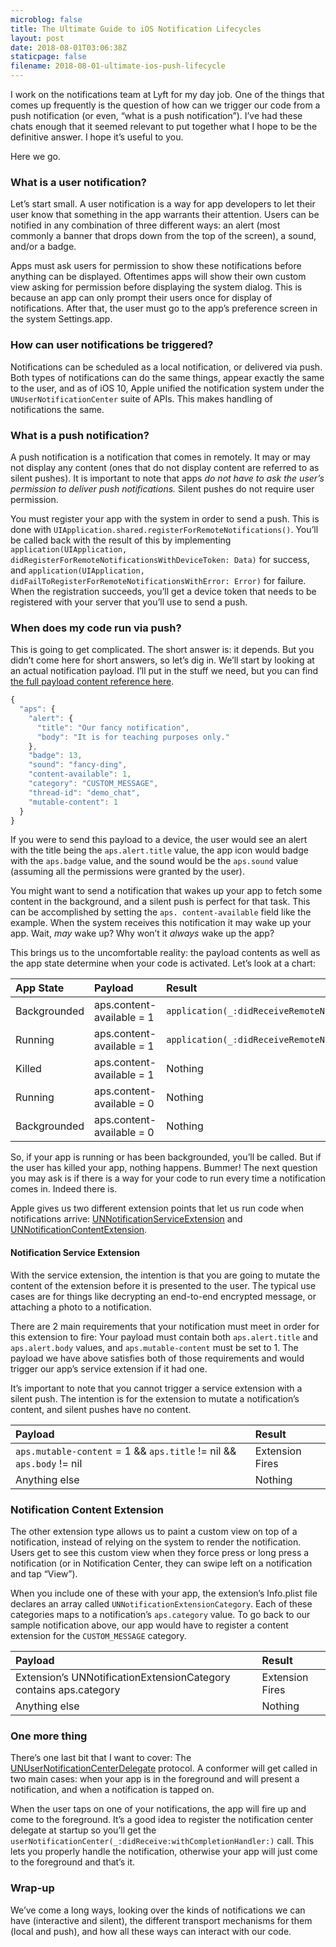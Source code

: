 ```yaml
---
microblog: false
title: The Ultimate Guide to iOS Notification Lifecycles
layout: post
date: 2018-08-01T03:06:38Z
staticpage: false
filename: 2018-08-01-ultimate-ios-push-lifecycle
---
```


I work on the notifications team at Lyft for my day job. One of the things that comes up frequently is the question of how can we trigger our code from a push notification (or even, “what is a push notification”). I’ve had these chats enough that it seemed relevant to put together what I hope to be the definitive answer. I hope it’s useful to you.

Here we go.

### What is a user notification?

Let’s start small. A user notification is a way for app developers to let their user know that something in the app warrants their attention. Users can be notified in any combination of three different ways: an alert (most commonly a banner that drops down from the top of the screen), a sound, and/or a badge.

Apps must ask users for permission to show these notifications before anything can be displayed. Oftentimes apps will show their own custom view asking for permission before displaying the system dialog. This is because an app can only prompt their users once for display of notifications. After that, the user must go to the app’s preference screen in the system Settings.app.

### How can user notifications be triggered?

Notifications can be scheduled as a local notification, or delivered via push. Both types of notifications can do the same things, appear exactly the same to the user, and as of iOS 10, Apple unified the notification system under the `UNUserNotificationCenter` suite of APIs. This makes handling of notifications the same.

### What is a push notification?

A push notification is a notification that comes in remotely. It may or may not display any content (ones that do not display content are referred to as silent pushes). It is important to note that apps _do not have to ask the user’s permission to deliver push notifications._ Silent pushes do not require user permission.

You must register your app with the system in order to send a push. This is done with `UIApplication.shared.registerForRemoteNotifications()`. You’ll be called back with the result of this by implementing `application(UIApplication, didRegisterForRemoteNotificationsWithDeviceToken: Data)` for success, and `application(UIApplication, didFailToRegisterForRemoteNotificationsWithError: Error)` for failure. When the registration succeeds, you’ll get a device token that needs to be registered with your server that you’ll use to send a push.

### When does my code run via push?

This is going to get complicated. The short answer is: it depends. But you didn’t come here for short answers, so let’s dig in. We’ll start by looking at an actual notification payload. I’ll put in the stuff we need, but you can find [the full payload content reference here][1].

```js
{
  "aps": {
	"alert": {
	  "title": "Our fancy notification",
	  "body": "It is for teaching purposes only."
	},
	"badge": 13,
	"sound": "fancy-ding",
	"content-available": 1,
	"category": "CUSTOM_MESSAGE",
	"thread-id": "demo_chat",
	"mutable-content": 1
  }
}
```

If you were to send this payload to a device, the user would see an alert with the title being the `aps.alert.title` value, the app icon would badge with the `aps.badge` value, and the sound would be the `aps.sound` value (assuming all the permissions were granted by the user).

You might want to send a notification that wakes up your app to fetch some content in the background, and a silent push is perfect for that task. This can be accomplished by setting the `aps. content-available` field like the example. When the system receives this notification it may wake up your app. Wait, _may_ wake up? Why won’t it _always_ wake up the app?

This brings us to the uncomfortable reality: the payload contents as well as the app state determine when your code is activated. Let’s look at a chart:

<table>
<colgroup>
<col style="text-align:left;"/>
<col style="text-align:left;"/>
<col style="text-align:left;"/>
</colgroup>

<thead>
<tr>
	<th style="text-align:left;">App State</th>
	<th style="text-align:left;">Payload</th>
	<th style="text-align:left;">Result</th>
</tr>
</thead>

<tbody>
<tr>
	<td style="text-align:left;">Backgrounded</td>
	<td style="text-align:left;">aps.content-available = 1</td>
	<td style="text-align:left;"><code>application(_:didReceiveRemoteNotification:fetchCompletionHandler:)</code></td>
</tr>
<tr>
	<td style="text-align:left;">Running</td>
	<td style="text-align:left;">aps.content-available = 1</td>
	<td style="text-align:left;"><code>application(_:didReceiveRemoteNotification:fetchCompletionHandler:)</code></td>
</tr>
<tr>
	<td style="text-align:left;">Killed</td>
	<td style="text-align:left;">aps.content-available = 1</td>
	<td style="text-align:left;">Nothing</td>
</tr>
<tr>
	<td style="text-align:left;">Running</td>
	<td style="text-align:left;">aps.content-available = 0</td>
	<td style="text-align:left;">Nothing</td>
</tr>
<tr>
	<td style="text-align:left;">Backgrounded</td>
	<td style="text-align:left;">aps.content-available = 0</td>
	<td style="text-align:left;">Nothing</td>
</tr>
</tbody>
</table>

So, if your app is running or has been backgrounded, you’ll be called. But if the user has killed your app, nothing happens. Bummer! The next question you may ask is if there is a way for your code to run every time a notification comes in. Indeed there is.

Apple gives us two different extension points that let us run code when notifications arrive: [UNNotificationServiceExtension][2] and [UNNotificationContentExtension][3].

#### Notification Service Extension

With the service extension, the intention is that you are going to mutate the content of the extension before it is presented to the user. The typical use cases are for things like decrypting an end-to-end encrypted message, or attaching a photo to a notification. 

There are 2 main requirements that your notification must meet in order for this extension to fire: Your payload must contain both `aps.alert.title` and `aps.alert.body` values, and `aps.mutable-content` must be set to 1. The payload we have above satisfies both of those requirements and would trigger our app’s service extension if it had one.

It’s important to note that you cannot trigger a service extension with a silent push. The intention is for the extension to mutate a notification’s content, and silent pushes have no content.

<table>
<colgroup>
<col style="text-align:left;"/>
<col style="text-align:left;"/>
</colgroup>

<thead>
<tr>
	<th style="text-align:left;">Payload</th>
	<th style="text-align:left;">Result</th>
</tr>
</thead>

<tbody>
<tr>
	<td style="text-align:left;"><code>aps.mutable-content</code> = 1 &amp;&amp; <code>aps.title</code> != nil &amp;&amp; <code>aps.body</code> != nil</td>
	<td style="text-align:left;">Extension Fires</td>
</tr>
<tr>
	<td style="text-align:left;">Anything else</td>
	<td style="text-align:left;">Nothing</td>
</tr>
</tbody>
</table>

### Notification Content Extension

The other extension type allows us to paint a custom view on top of a notification, instead of relying on the system to render the notification. Users get to see this custom view when they force press or long press a notification (or in Notification Center, they can swipe left on a notification and tap “View”). 

When you include one of these with your app, the extension’s Info.plist file declares an array called `UNNotificationExtensionCategory`. Each of these categories maps to a notification’s `aps.category` value. To go back to our sample notification above, our app would have to register a content extension for the `CUSTOM_MESSAGE` category.

<table>
<colgroup>
<col style="text-align:left;"/>
<col style="text-align:left;"/>
</colgroup>

<thead>
<tr>
	<th style="text-align:left;">Payload</th>
	<th style="text-align:left;">Result</th>
</tr>
</thead>

<tbody>
<tr>
	<td style="text-align:left;">Extension&#8217;s UNNotificationExtensionCategory contains aps.category</td>
	<td style="text-align:left;">Extension Fires</td>
</tr>
<tr>
	<td style="text-align:left;">Anything else</td>
	<td style="text-align:left;">Nothing</td>
</tr>
</tbody>
</table>

### One more thing

There’s one last bit that I want to cover: The [UNUserNotificationCenterDelegate][4] protocol. A conformer will get called in two main cases: when your app is in the foreground and will present a notification, and when a notification is tapped on.

When the user taps on one of your notifications, the app will fire up and come to the foreground. It’s a good idea to register the notification center delegate at startup so you’ll get the `userNotificationCenter(_:didReceive:withCompletionHandler:)` call. This lets you properly handle the notification, otherwise your app will just come to the foreground and that’s it.

### Wrap-up

We’ve come a long ways, looking over the kinds of notifications we can have (interactive and silent), the different transport mechanisms for them (local and push), and how all these ways can interact with our code.

[1]:	https://developer.apple.com/library/archive/documentation/NetworkingInternet/Conceptual/RemoteNotificationsPG/PayloadKeyReference.html#//apple_ref/doc/uid/TP40008194-CH17-SW5
[2]:	https://developer.apple.com/documentation/usernotifications/unnotificationserviceextension
[3]:	https://developer.apple.com/documentation/usernotificationsui/unnotificationcontentextension
[4]:	https://developer.apple.com/documentation/usernotifications/unusernotificationcenterdelegate#
